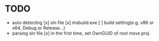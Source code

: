 # TODO
- auto detecting
	[x] sln file
	[x] msbuild.exe
	[ ] build setting(e.g. x86 or x64, Debug or Release...)
- parsing sln file
	[x] in the first time, set OwnGUID of root msvs proj 